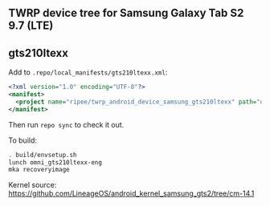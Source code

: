 ## TWRP device tree for Samsung Galaxy Tab S2 9.7 (LTE)
## gts210ltexx

Add to `.repo/local_manifests/gts210ltexx.xml`:

```xml
<?xml version="1.0" encoding="UTF-8"?>
<manifest>
  <project name="ripee/twrp_android_device_samsung_gts210ltexx" path="device/samsung/gts210ltexx" remote="github" revision="android-7.1" />
</manifest>
```

Then run `repo sync` to check it out.

To build:

```sh
. build/envsetup.sh
lunch omni_gts210ltexx-eng
mka recoveryimage
```

Kernel source: https://github.com/LineageOS/android_kernel_samsung_gts2/tree/cm-14.1
